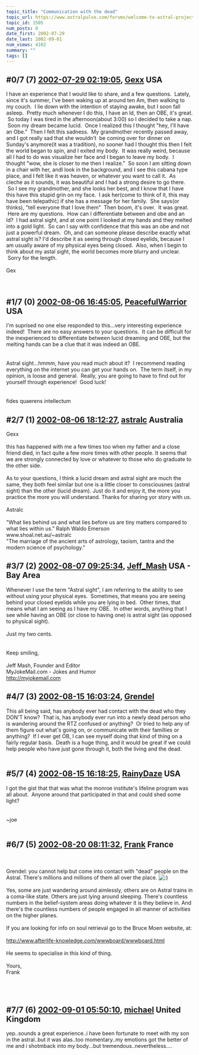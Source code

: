 ```yaml
---
topic_title: "Communication with the dead"
topic_url: https://www.astralpulse.com/forums/welcome-to-astral-projection-experiences!/communication-with-the-dead
topic_id: 1505
num_posts: 8
date_first: 2002-07-29
date_last: 2002-09-01
num_views: 4102
summary: ""
tags: []
---
```


## \#0/7 (7) [2002-07-29 02:19:05](https://www.astralpulse.com/forums/index.php?msg=117242), [Gexx](https://www.astralpulse.com/forums/profile/?u=737) USA ##
<section>
I have an experience that I would like to share, and a few questions.  Lately, since it's summer, I've been waking up at around ten Am, then walking to my couch.  I lie down with the intention of staying awake, but I soon fall asleep.  Pretty much whenever I do this, I have an ld, then an OBE, it's great.  So today I was tired in the afternoon(about 3:00) so I decided to take a nap.  Soon my dream became lucid.  Once I realized this I thought "hey, I'll have an Obe."  Then I felt this sadness.  My grandmother recently passed away, and I got really sad that she wouldn't  be coming over for dinner on Sunday's anymore(it was a tradition), no sooner had I thought this then I felt the world began to spin, and I exited my body.  It was really weird, because all I had to do was visualize her face and I began to leave my body.  I thought "wow, she is closer to me then I realize."  So soon I am sitting down in a chair with her, andI look in the background, and I see this cabana type place, and I felt like it was heaven, or whatever you want to call it.  As cleche as it sounds, it was beautiful and I had a strong desire to go there.  So I see my grandmother, and she looks her best, and I know that I have this have this stupid grin on my face.  I ask her(come to think of it, this may have been telepathic) if she has a message for her family.  She says(or thinks), "tell everyone that I love them"  Then boom, it's over.  It was great.  Here are my questions.  How can I differentiate between and obe and an ld?  I had astral sight, and at one point I looked at my hands and they melted into a gold light.  So can I say with confidence that this was an obe and not just a powerful dream.  Oh, and can someone please describe exactly what astral sight is? I'd describe it as seeing through closed eyelids, because I am usually aware of my physical eyes being closed.  Also, when I begin to think about my astal sight, the world becomes more blurry and unclear.  Sorry for the length.
<br>
<br>
Gex
<br>
<br>
<br>
</section>

## \#1/7 (0) [2002-08-06 16:45:05](https://www.astralpulse.com/forums/index.php?msg=10158), [PeacefulWarrior](https://www.astralpulse.com/forums/profile/?u=230) USA ##
<section>
I'm suprised no one else responded to this...very interesting experience indeed!  There are no easy answers to your questions.  It can be difficult for the inexperienced to differentiate between lucid dreaming and OBE, but the melting hands can be a clue that it was indeed an OBE.
<br>
<br>
<br>
Astral sight...hmmm, have you read much about it?  I recommend reading everything on the internet you can get your hands on.  The term itself, in my opinion, is loose and general.  Really, you are going to have to find out for yourself through experience!  Good luck!
<br>
<br>
<br>
fides quaerens intellectum
</section>

## \#2/7 (1) [2002-08-06 18:12:27](https://www.astralpulse.com/forums/index.php?msg=10171), [astralc](https://www.astralpulse.com/forums/profile/?u=607) Australia ##
<section>
Gexx
<br>
<br>
this has happened with me a few times too when my father and a close friend died, in fact quite a few more times with other people. It seems that we are strongly connected by love or whatever to those who do graduate to the other side.
<br>
<br>
As to your questions, I think a lucid dream and astral sight are much the same, they both feel similar but one is a little closer to consciousnes (astral sight) than the other (lucid dream). Just do it and enjoy it, the more you practice the more you will understand. Thanks for sharing yor story with us.
<br>
<br>
Astralc
<br>
<br>
"What lies behind us and what lies before us are tiny matters compared to what lies within us." Ralph Waldo Emerson
<br>
www.shoal.net.au/~astralc
<br>
"The marriage of the ancient arts of astrology, taoism, tantra and the modern science of psychology."
</section>

## \#3/7 (2) [2002-08-07 09:25:34](https://www.astralpulse.com/forums/index.php?msg=10206), [Jeff_Mash](https://www.astralpulse.com/forums/profile/?u=867) USA - Bay Area ##
<section>
Whenever I use the term "Astral sight", I am referring to the ability to see without using your physical eyes.  Sometimes, that means you are seeing behind your closed eyelids while you are lying in bed.  Other times, that means what I am seeing as I have my OBE.  In other words, anything that I see while having an OBE (or close to having one) is astral sight (as opposed to physical sight).
<br>
<br>
Just my two cents.
<br>
<br>
<br>
Keep smiling,
<br>
<br>
Jeff Mash, Founder and Editor
<br>
MyJokeMail.com - Jokes and Humor
<br>
<a class="bbc_link" href="http://myjokemail.com" rel="noopener" target="_blank">
 http://myjokemail.com
</a>
</section>

## \#4/7 (3) [2002-08-15 16:03:24](https://www.astralpulse.com/forums/index.php?msg=10641), [Grendel](https://www.astralpulse.com/forums/profile/?u=826)  ##
<section>
This all being said, has anybody ever had contact with the dead who they DON'T know?  That is, has anybody ever run into a newly dead person who is wandering around the RTZ confused or anything?  Or tried to help any of them figure out what's going on, or communicate with their famillies or anything?  If I ever get OB, I can see myself doing that kind of thing on a fairly regular basis.  Death is a huge thing, and it would be great if we could help people who have just gone through it, both the living and the dead.
<br>
<br>
</section>

## \#5/7 (4) [2002-08-15 16:18:25](https://www.astralpulse.com/forums/index.php?msg=10643), [RainyDaze](https://www.astralpulse.com/forums/profile/?u=898) USA ##
<section>
I got the gist that that was what the monroe institute's lifeline program was all about.  Anyone around that participated in that and could shed some light?
<br>
<br>
<br>
~joe
<br>
<br>
</section>

## \#6/7 (5) [2002-08-20 08:11:32](https://www.astralpulse.com/forums/index.php?msg=10874), [Frank](https://www.astralpulse.com/forums/profile/?u=359) France ##
<section>
<br>
<br>
Grendel: you cannot help but come into contact with "dead" people on the Astral. There's millions and millions of them all over the place.
<img alt=":)" class="smiley" src="https://www.astralpulse.com/forums/Smileys/fugue/smiley.png" title="Smiley"/>
<br>
<br>
Yes, some are just wandering around aimlessly, others are on Astral trains in a coma-like state. Others are just lying around sleeping. There's countless numbers in the belief-system areas doing whatever it is they believe in. And there's the countless numbers of people engaged in all manner of activities on the higher planes.
<br>
<br>
If you are looking for info on soul retrieval go to the Bruce Moen website, at:
<br>
<br>
<a class="bbc_link" href="http://www.afterlife-knowledge.com/wwwboard/wwwboard.html" rel="noopener" target="_blank">
 http://www.afterlife-knowledge.com/wwwboard/wwwboard.html
</a>
<br>
<br>
He seems to specialise in this kind of thing.
<br>
<br>
Yours,
<br>
Frank
<br>
<br>
<br>
<br>
</section>

## \#7/7 (6) [2002-09-01 05:50:10](https://www.astralpulse.com/forums/index.php?msg=11658), [michael](https://www.astralpulse.com/forums/profile/?u=432) United Kingdom ##
<section>
yep..sounds a great experience..i have been fortunate to meet with my son in the astral..but it was alas..too momentary..my emotions got the better of me and i shotmback into my body...but tremendous..nevertheless....
<br>
<br>
</section>